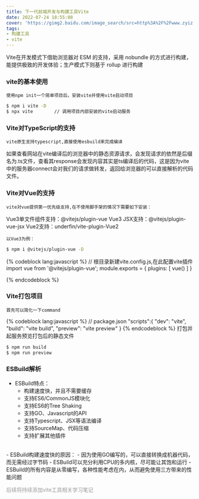 ```yaml
---
title: 下一代前端开发与构建工具Vite
date: 2022-07-24 18:55:08
cover: 'https://gimg2.baidu.com/image_search/src=http%3A%2F%2Fwww.zyiz.net%2Fupload%2F202009%2F27%2F202009271403400475.png&refer=http%3A%2F%2Fwww.zyiz.net&app=2002&size=f9999,10000&q=a80&n=0&g=0n&fmt=auto?sec=1661617736&t=4f0b86a7091fa9f5c9a7b64eeb9389c7'
tags: 
- 构建工具
- vite
---
```

Vite在开发模式下借助浏览器对 ESM 的支持，采用 nobundle 的方式进行构建，能提供极致的开发体验；生产模式下则基于 rollup 进行构建
### vite的基本使用
    使用npm init一个简单项目后，安装vite并使用vite启动项目
```bash
$ npm i vite -D
$ npx vite        // 调用项目内部安装的vite启动服务
```
### Vite对TypeScript的支持
    vite原生支持typescript,直接使用esbuild来完成编译
如果查看网站在vite编译后的浏览器中的静态资源请求，会发现请求的依然是后缀名为.ts文件，查看其response会发现内容其实是ts编译后的代码，这是因为vite中的服务器connect会对我们的请求做转发，返回给浏览器的可以直接解析的代码文件。

### Vite对Vue的支持
    vite对vue提供第一优先级支持,在不使用脚手架的情况下需要如下安装：
Vue3单文件组件支持：@vitejs/plugin-vue
Vue3 JSX支持：@vitejs/plugin-vue-jsx
Vue2支持：underfin/vite-plugin-Vue2

    以Vue3为例：
```bash
$ npm i @vitejs/plugin-vue -D
```
{% codeblock lang:javascript %}
// 根目录新建vite.config.js,在此配置vite插件
import vue from '@vitejs/plugin-vue';
module.exports = {
    plugins: [
        vue()
    ]
}

{% endcodeblock %}

### Vite打包项目
    首先可以简化一下command
{% codeblock lang:javascript %}
// package.json
"scripts":{
    "dev": "vite",
    "build": "vite build",
    "preview": "vite preview"
}
{% endcodeblock %}
    打包并起服务预览打包后的静态文件
```bash
$ npm run build
$ npm run preview
```

### ESBuild解析
- ESBuild特点：
    - 构建速度快，并且不需要缓存
    - 支持ES6/CommonJS模块化
    - 支持ES6的Tree Shaking
    - 支持GO、Javascript的API
    - 支持Typescript、JSX等语法编译
    - 支持SourceMap、代码压缩
    - 支持扩展其他插件
<br>
- ESBuild构建速度快的原因：
    - 因为使用GO编写的，可以直接转换成机器代码，而无需经过字节码
    - ESBuild可以充分利用CPU的多内核，尽可能让其饱和运行
    - ESBuild的所有内容是从零编写，各种性能考虑在内，从而避免使用三方带来的性能问题

<p style="color: #999;font-size:14px;">后续将持续添加vite工具相关学习笔记</p>